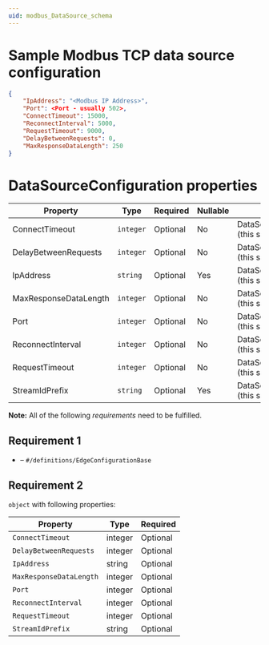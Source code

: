 ```yaml
---
uid: modbus_DataSource_schema
---
```


# Sample Modbus TCP data source configuration

```json
{
    "IpAddress": "<Modbus IP Address>",
    "Port": <Port - usually 502>,
    "ConnectTimeout": 15000,
    "ReconnectInterval": 5000,
    "RequestTimeout": 9000,
    "DelayBetweenRequests": 0,
    "MaxResponseDataLength": 250
}
```

# DataSourceConfiguration properties

| Property                                        | Type      | Required | Nullable | Defined by                            |
| ----------------------------------------------- | --------- | -------- | -------- | ------------------------------------- |
| ConnectTimeout               | `integer` | Optional | No       | DataSourceConfiguration (this schema) |
| DelayBetweenRequests | `integer` | Optional | No       | DataSourceConfiguration (this schema) |
| IpAddress                       | `string`  | Optional | Yes      | DataSourceConfiguration (this schema) |
| MaxResponseDataLength | `integer` | Optional | No       | DataSourceConfiguration (this schema) |
| Port                                  | `integer` | Optional | No       | DataSourceConfiguration (this schema) |
| ReconnectInterval        | `integer` | Optional | No       | DataSourceConfiguration (this schema) |
| RequestTimeout              | `integer` | Optional | No       | DataSourceConfiguration (this schema) |
| StreamIdPrefix              | `string`  | Optional | Yes      | DataSourceConfiguration (this schema) |


**Note:** All of the following _requirements_ need to be fulfilled.

## Requirement 1

- []() – `#/definitions/EdgeConfigurationBase`

## Requirement 2

`object` with following properties:

| Property                | Type    | Required |
| ----------------------- | ------- | -------- |
| `ConnectTimeout`        | integer | Optional |
| `DelayBetweenRequests`  | integer | Optional |
| `IpAddress`             | string  | Optional |
| `MaxResponseDataLength` | integer | Optional |
| `Port`                  | integer | Optional |
| `ReconnectInterval`     | integer | Optional |
| `RequestTimeout`        | integer | Optional |
| `StreamIdPrefix`        | string  | Optional |
